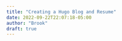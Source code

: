 ```yaml
---
title: "Creating a Hugo Blog and Resume"
date: 2022-09-22T22:07:18-05:00
author: "Brook"
draft: true
---
```


